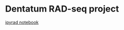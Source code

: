 # Dentatum RAD-seq project

[ipyrad notebook](http://nbviewer.jupyter.org/github/dereneaton/dentatum-RAD/blob/master/nb1-ELS-assembly.ipynb)

